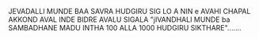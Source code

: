  JEVADALLI MUNDE BAA SAVRA HUDGIRU SIG 
LO A NIN e AVAHI CHAPAL  AKKOND AVAL INDE BIDRE AVALU SIGALA 
"jIVANDHALI MUNDE ba SAMBADHANE MADU INTHA 100 ALLA 1000 HUDGIRU SIKTHARE".......

